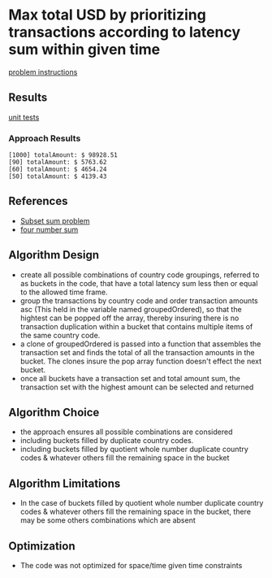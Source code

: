 # Max total USD by prioritizing transactions according to latency sum within given time

[problem instructions](https://gist.github.com/Valve/834d7122ca75dc58d28c3e4be5a15506)

## Results

[unit tests](./test/TransactionProcessor.test.ts)

### Approach Results 

```
[1000] totalAmount: $ 98928.51
[90] totalAmount: $ 5763.62
[60] totalAmount: $ 4654.24
[50] totalAmount: $ 4139.43
```


## References

* [Subset sum problem](https://en.wikipedia.org/wiki/Subset_sum_problem)
* [four number sum](https://www.algoexpert.io/questions/four-number-sum)

## Algorithm Design

* create all possible combinations of country code groupings, referred to as buckets in the code, that have a total latency sum less then or equal to the allowed time frame.
* group the transactions by country code and order transaction amounts asc (This held in the variable named groupedOrdered), so that the hightest can be popped off the array, thereby 
insuring there is no transaction duplication within a bucket that contains multiple items of the same country code. 
* a clone of groupedOrdered is passed into a function that assembles the transaction set and finds the total of all the transaction amounts in the bucket. The clones insure the pop array function doesn't effect the next bucket.
* once all buckets have a transaction set and total amount sum, the transaction set with the highest amount can be selected and returned

## Algorithm Choice

* the approach ensures all possible combinations are considered
* including buckets filled by duplicate country codes.
* including buckets filled by quotient whole number duplicate country codes & whatever others fill the remaining space in the bucket

## Algorithm Limitations

* In the case of buckets filled by quotient whole number duplicate country codes & whatever others fill the remaining space in the bucket, there may be some others combinations which are absent

## Optimization

* The code was not optimized for space/time given time constraints





